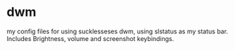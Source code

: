 # dwm
my config files for using sucklesseses dwm, using slstatus as my status bar. Includes Brightness, volume and screenshot keybindings.
